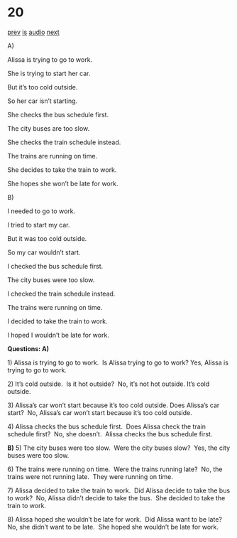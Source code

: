 # 20

[prev](../en/story_19.md)
[is](../is/story_20.md)
[audio](../audio/story_20.mp3)
[next](../en/story_21.md)

A\)

Alissa is trying to go to work.

She is trying to start her car.

But it’s too cold outside.

So her car isn’t starting.

She checks the bus schedule first.

The city buses are too slow.

She checks the train schedule instead.

The trains are running on time.

She decides to take the train to work.

She hopes she won’t be late for work.

B\)

I needed to go to work.

I tried to start my car.

But it was too cold outside.

So my car wouldn’t start.

I checked the bus schedule first.

The city buses were too slow.

I checked the train schedule instead.

The trains were running on time.

I decided to take the train to work.

I hoped I wouldn’t be late for work.

**Questions:
A)**

1\) Alissa is trying to go to work.  Is Alissa trying to go to work?
Yes, Alissa is trying to go to work.

2\) It’s cold outside.  Is it hot outside?  No, it’s not hot outside.
It’s cold outside.

3\) Alissa’s car won’t start because it’s too cold outside. Does
Alissa’s car start?  No, Alissa’s car won’t start because it’s too cold
outside.

4\) Alissa checks the bus schedule first.  Does Alissa check the train
schedule first?  No, she doesn’t.  Alissa checks the bus schedule first.

**B)**
5) The city buses were too slow.  Were the city buses slow?  Yes, the
city buses were too slow.

6\) The trains were running on time.  Were the trains running late?  No,
the trains were not running late.  They were running on time.

7\) Alissa decided to take the train to work.  Did Alissa decide to take
the bus to work?  No, Alissa didn’t decide to take the bus.  She decided
to take the train to work.

8\) Alissa hoped she wouldn’t be late for work.  Did Alissa want to be
late? No, she didn’t want to be late.  She hoped she wouldn’t be late
for work.
